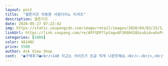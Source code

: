 ```yaml
---
layout: post 
title:  "월튼키즈 아동용 서핑다이노 티셔츠" 
description: 월튼키즈  ..
date: 2020-05-27 07:22:42 
img: https://static.coupangcdn.com/image/retail/images/2020/04/03/15/5/f7731890-3360-42b6-83ce-dab59ef42a02.jpg 
linkUrl: https://link.coupang.com/re/AFFSDP?lptag=AF3600438&subid=ahnPublicAsk&pageKey=1436270264&itemId=2479099555&vendorItemId=70472426290&traceid=V0-113-6af9176638b1ab60 
categories: [1004] 
color: 4A148C 
price: 5500 
author: Ask View Shop 
cont:  "●구매후기●<br/>140 치고는 사이즈가 조금 작게 나온듯해요.<br/>.<br/>,<br/>면 좋구요 소재가 앏아서 시원해요.<br/>.<br/><br/>아이가 갑자기 많이 커버려서<br/>작년에 입던 티셔츠들 다 버려야 될 판인데.<br/>.<br/><br/>코로나로 쇼핑 나가기도 쉽지 않은 상황이라<br/>쿠팡으로 주문했습니다.<br/>.<br/><br/>" 
---
```


